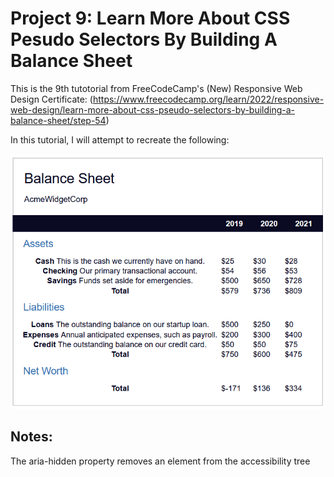 # Project 9: Learn More About CSS Pesudo Selectors By Building A Balance Sheet

This is the 9th tutotorial from FreeCodeCamp's (New) Responsive Web Design Certificate: (https://www.freecodecamp.org/learn/2022/responsive-web-design/learn-more-about-css-pseudo-selectors-by-building-a-balance-sheet/step-54)

In this tutorial, I will attempt to recreate the following:

<img src="Screenshot.PNG" width="600x">

## Notes:

The aria-hidden property removes an element from the accessibility tree